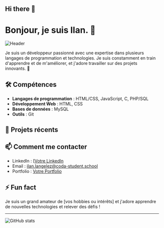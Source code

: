   ## Hi there 👋

# Bonjour, je suis Ilan. 👋

![Header](https://raw.githubusercontent.com/username/repository/path/to/header-image.png)

Je suis un développeur passionné avec une expertise dans plusieurs langages de programmation et technologies. Je suis constamment en train d'apprendre et de m'améliorer, et j'adore travailler sur des projets innovants. 🚀

## 🛠️ Compétences
- **Langages de programmation** : HTML/CSS, JavaScript, C, PHP/SQL
- **Développement Web** : HTML, CSS
- **Bases de données** : MySQL
- **Outils** : Git

## 🔭 Projets récents

## 📫 Comment me contacter
- LinkedIn : [[Votre LinkedIn](https://www.linkedin.com/in/username/](https://www.linkedin.com/in/ilan-langelez-19198732a/))
- Email : ilan.langelez@coda-student.school
- Portfolio : [Votre Portfolio](https://www.votreportfolio.com)

## ⚡ Fun fact
Je suis un grand amateur de [vos hobbies ou intérêts] et j'adore apprendre de nouvelles technologies et relever des défis !

---

![GitHub stats](https://github-readme-stats.vercel.app/api?username=your-github-username&show_icons=true&theme=dark)


